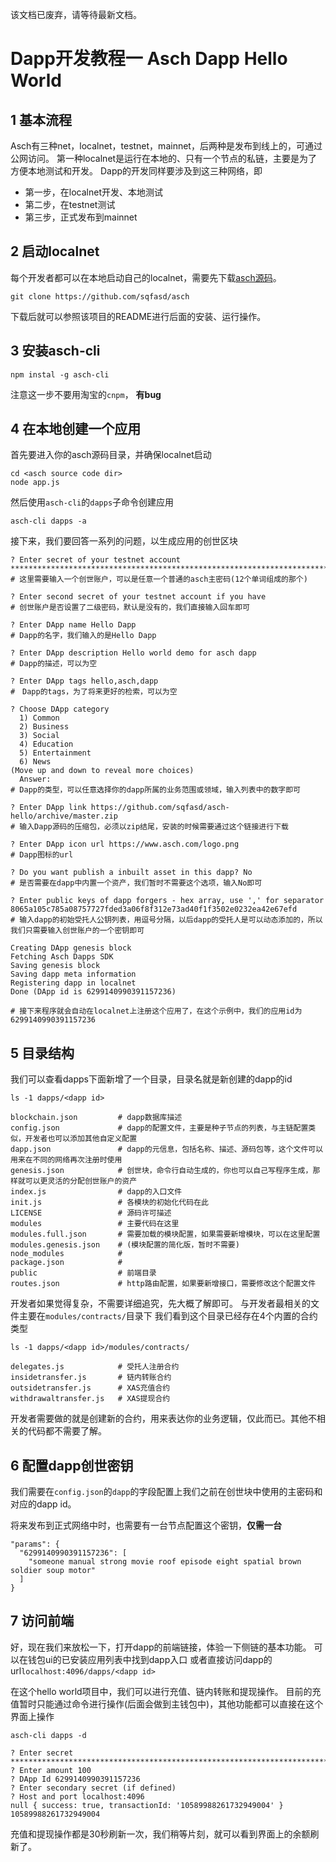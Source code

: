 该文档已废弃，请等待最新文档。
# Dapp开发教程一 Asch Dapp Hello World

## 1 基本流程

Asch有三种net，localnet，testnet，mainnet，后两种是发布到线上的，可通过公网访问。
第一种localnet是运行在本地的、只有一个节点的私链，主要是为了方便本地测试和开发。
Dapp的开发同样要涉及到这三种网络，即

- 第一步，在localnet开发、本地测试
- 第二步，在testnet测试
- 第三步，正式发布到mainnet

## 2 启动localnet

每个开发者都可以在本地启动自己的localnet，需要先下载[asch源码](https://github.com/sqfasd/asch)。

```
git clone https://github.com/sqfasd/asch
```

下载后就可以参照该项目的README进行后面的安装、运行操作。

## 3 安装asch-cli

```
npm instal -g asch-cli
```

注意这一步不要用淘宝的```cnpm```， **有bug**

## 4 在本地创建一个应用

首先要进入你的asch源码目录，并确保localnet启动

```
cd <asch source code dir>
node app.js
```

然后使用```asch-cli```的```dapps```子命令创建应用

```
asch-cli dapps -a
```

接下来，我们要回答一系列的问题，以生成应用的创世区块

```
? Enter secret of your testnet account *******************************************************************************
# 这里需要输入一个创世账户，可以是任意一个普通的asch主密码(12个单词组成的那个)

? Enter second secret of your testnet account if you have
# 创世账户是否设置了二级密码，默认是没有的，我们直接输入回车即可

? Enter DApp name Hello Dapp
# Dapp的名字，我们输入的是Hello Dapp

? Enter DApp description Hello world demo for asch dapp
# Dapp的描述，可以为空

? Enter DApp tags hello,asch,dapp
#　Dapp的tags，为了将来更好的检索，可以为空

? Choose DApp category
  1) Common
  2) Business
  3) Social
  4) Education
  5) Entertainment
  6) News
(Move up and down to reveal more choices)
  Answer:
# Dapp的类型，可以任意选择你的dapp所属的业务范围或领域，输入列表中的数字即可 

? Enter DApp link https://github.com/sqfasd/asch-hello/archive/master.zip
# 输入Dapp源码的压缩包，必须以zip结尾，安装的时候需要通过这个链接进行下载

? Enter DApp icon url https://www.asch.com/logo.png
# Dapp图标的url

? Do you want publish a inbuilt asset in this dapp? No
# 是否需要在dapp中内置一个资产，我们暂时不需要这个选项，输入No即可

? Enter public keys of dapp forgers - hex array, use ',' for separator 8065a105c785a08757727fded3a06f8f312e73ad40f1f3502e0232ea42e67efd
# 输入dapp的初始受托人公钥列表，用逗号分隔，以后dapp的受托人是可以动态添加的，所以我们只需要输入创世账户的一个密钥即可

Creating DApp genesis block
Fetching Asch Dapps SDK
Saving genesis block
Saving dapp meta information
Registering dapp in localnet
Done (DApp id is 6299140990391157236)

# 接下来程序就会自动在localnet上注册这个应用了，在这个示例中，我们的应用id为6299140990391157236
```

## 5 目录结构

我们可以查看dapps下面新增了一个目录，目录名就是新创建的dapp的id

```
ls -1 dapps/<dapp id>

blockchain.json         # dapp数据库描述
config.json             # dapp的配置文件，主要是种子节点的列表，与主链配置类似，开发者也可以添加其他自定义配置
dapp.json               # dapp的元信息，包括名称、描述、源码包等，这个文件可以用来在不同的网络再次注册时使用
genesis.json            # 创世块，命令行自动生成的，你也可以自己写程序生成，那样就可以更灵活的分配创世账户的资产
index.js                # dapp的入口文件
init.js                 # 各模块的初始化代码在此
LICENSE                 # 源码许可描述
modules                 # 主要代码在这里
modules.full.json       # 需要加载的模块配置，如果需要新增模块，可以在这里配置
modules.genesis.json    # (模块配置的简化版，暂时不需要)
node_modules            #
package.json            #
public                  # 前端目录
routes.json             # http路由配置，如果要新增接口，需要修改这个配置文件
```

开发者如果觉得复杂，不需要详细追究，先大概了解即可。
与开发者最相关的文件主要在```modules/contracts/```目录下
我们看到这个目录已经存在4个内置的合约类型

```
ls -1 dapps/<dapp id>/modules/contracts/

delegates.js            # 受托人注册合约
insidetransfer.js       # 链内转账合约
outsidetransfer.js      # XAS充值合约
withdrawaltransfer.js   # XAS提现合约
```

开发者需要做的就是创建新的合约，用来表达你的业务逻辑，仅此而已。其他不相关的代码都不需要了解。

## 6 配置dapp创世密钥

我们需要在```config.json```的```dapp```的字段配置上我们之前在创世块中使用的主密码和对应的dapp id。

将来发布到正式网络中时，也需要有一台节点配置这个密钥，**仅需一台**

```
"params": {
  "6299140990391157236": [
    "someone manual strong movie roof episode eight spatial brown soldier soup motor"
  ]
}
```

## 7 访问前端

好，现在我们来放松一下，打开dapp的前端链接，体验一下侧链的基本功能。
可以在钱包ui的已安装应用列表中找到dapp入口
或者直接访问dapp的url```localhost:4096/dapps/<dapp id>```

在这个hello world项目中，我们可以进行充值、链内转账和提现操作。
目前的充值暂时只能通过命令进行操作(后面会做到主钱包中)，其他功能都可以直接在这个界面上操作

```
asch-cli dapps -d

? Enter secret *******************************************************************************
? Enter amount 100
? DApp Id 6299140990391157236
? Enter secondary secret (if defined)
? Host and port localhost:4096
null { success: true, transactionId: '10589988261732949004' }
10589988261732949004
```

充值和提现操作都是30秒刷新一次，我们稍等片刻，就可以看到界面上的余额刷新了。
